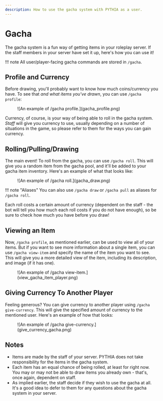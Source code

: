 ```yaml
---
description: How to use the gacha system with PYTHIA as a user.
---
```


# Gacha

The gacha system is a fun way of getting items in your roleplay server. If the staff members in your server have set it up, here's how you can use it!

!!! note
    All user/player-facing gacha commands are stored in `/gacha`.

## Profile and Currency

Before drawing, you'll probably want to know how much coins/currency you have. To see that *and what items you've drawn*, you can use `/gacha profile`:

<figure markdown>
  ![An example of /gacha profile.](gacha_profile.png)
</figure>

Currency, of course, is your way of being able to roll in the gacha system. *Staff* will give you currency to use, usually depending on a number of situations in the game, so please refer to them for the ways you can gain currency.

## Rolling/Pulling/Drawing

The main event! To roll from the gacha, you can use `/gacha roll`. This will give you a random item from the gacha pool, and it'll be added to your gacha item inventory. Here's an example of what that looks like:

<figure markdown>
  ![An example of /gacha roll.](gacha_draw.png)
</figure>

!!! note "Aliases"
    You can also use `/gacha draw` or `/gacha pull` as aliases for `/gacha roll`.

Each roll costs a certain amount of currency (dependent on the staff - the bot will tell you how much each roll costs if you do not have enough), so be sure to check how much you have before you draw!

## Viewing an Item

Now, `/gacha profile`, as mentioned earlier, can be used to view all of your items. But if you want to see more information about a single item, you can use `/gacha view-item` and specify the name of the item you want to see. This will give you a more detailed view of the item, including its description, and image (if it has one).

<figure markdown>
  ![An example of /gacha view-item.](view_gacha_item_player.png)
</figure>

## Giving Currency To Another Player

Feeling generous? You can give currency to another player using `/gacha give-currency`. This will give the specified amount of currency to the mentioned user. Here's an example of how that looks:

<figure markdown>
  ![An example of /gacha give-currency.](give_currency_gacha.png)
</figure>

## Notes

- Items are made by the staff of your server. PYTHIA does not take responsibility for the items in the gacha system.
- Each item has an equal chance of being rolled, at least for right now. You may or may not be able to draw items you already own - that's, once again, dependent on staff.
- As implied earlier, the staff decide if they wish to use the gacha at all. It's a good idea to defer to them for any questions about the gacha system in your server.